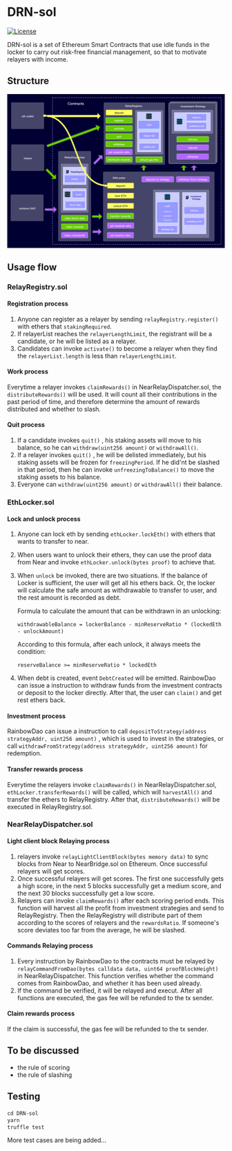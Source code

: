 # DRN-sol

[![License](https://img.shields.io/badge/License-Apache%202.0-blue.svg)](https://opensource.org/licenses/Apache-2.0)

DRN-sol is a set of Ethereum Smart Contracts that use idle funds in the locker to carry out risk-free financial management, so that to motivate relayers with income.

## Structure

![Structure](./imgs/structure.png)

## Usage flow

### RelayRegistry.sol

#### Registration process

1. Anyone can register as a relayer by sending `relayRegistry.register()` with ethers that `stakingRequired`.
2. If relayerList reaches the `relayerLengthLimit`, the registrant will be a candidate, or he will be listed as a relayer.
3. Candidates can invoke `activate()` to become a relayer when they find the `relayerList.length` is less than `relayerLengthLimit`.

#### Work process

Everytime a relayer invokes `claimRewards()` in NearRelayDispatcher.sol, the `distributeRewards()` will be used. It will count all their contributions in the past period of time, and therefore determine the amount of rewards distributed and whether to slash.

#### Quit process

1. If a candidate invokes `quit()` , his staking assets will move to his balance, so he can `withdraw(uint256 amount)` or `withdrawAll()`.
2. If a relayer invokes `quit()` , he will be delisted immediately, but his staking assets will be frozen for `freezingPeriod`. If he did'nt be slashed in that period, then he can invoke `unfreezingToBalance()` to move the staking assets to his balance.
3. Everyone can `withdraw(uint256 amount)` or `withdrawAll()`  their balance.



### EthLocker.sol

#### Lock and unlock process

1. Anyone can lock eth by sending `ethLocker.lockEth()` with ethers that wants to transfer to near.

2. When users want to unlock their ethers, they can use the proof data from Near and invoke `ethLocker.unlock(bytes proof)` to achieve that.

3. When `unlock` be invoked, there are two situations. If the balance of Locker is sufficient, the user will get all his ethers back. Or, the locker will calculate the safe amount as withdrawable to transfer to user, and the rest amount is recorded as debt.

   Formula to calculate the amount that can be withdrawn in an unlocking:

   ```
   withdrawableBalance = lockerBalance - minReserveRatio * (lockedEth - unlockAmount)
   ```

   According to this formula, after each unlock, it always meets the condition:

   ```
   reserveBalance >= minReserveRatio * lockedEth
   ```

4. When debt is created, event `DebtCreated`  will be emitted. RainbowDao can issue a instruction to withdraw funds from the investment contracts or deposit to the locker directly. After that, the user can `claim()` and get rest ethers back.

#### Investment process

RainbowDao can issue a instruction to call `depositToStrategy(address strategyAddr, uint256 amount)` , which is used to invest in the strategies, or call `withdrawFromStrategy(address strategyAddr, uint256 amount)` for redemption.

#### Transfer rewards process

Everytime the relayers invoke `claimRewards()` in NearRelayDispatcher.sol, `ethLocker.transferRewards()` will be called, which will `harvestAll()` and transfer the ethers to RelayRegistry. After that,  `distributeRewards()` will be executed in RelayRegistry.sol.



### NearRelayDispatcher.sol

#### Light client block Relaying process

1. relayers invoke `relayLightClientBlock(bytes memory data)` to sync blocks from Near to NearBridge.sol on Ethereum. Once successful relayers will get scores. 
2. Once successful relayers will get scores. The first one successfully gets a high score, in the next 5 blocks successfully get a medium score, and the next 30 blocks successfully get a low score.
3. Relayers can invoke `claimRewards()` after each scoring period ends. This function will harvest all the profit from investment strategies and send to RelayRegistry. Then the RelayRegistry will distribute part of them according to the scores of relayers and the `rewardsRatio`. If someone's score deviates too far from the average, he will be slashed.

#### Commands Relaying process

1. Every instruction by RainbowDao to the contracts must be relayed by `relayCommandFromDao(bytes calldata data, uint64 proofBlockHeight)` in NearRelayDispatcher. This function verifies whether the command comes from RainbowDao, and whether it has been used already.
2. If the command be verified, it will be relayed and execut. After all functions are executed, the gas fee will be refunded to the tx sender.

#### Claim rewards process

If the claim is successful, the gas fee will be refunded to the tx sender.



## To be discussed

- the rule of scoring
- the rule of slashing



## Testing

```
cd DRN-sol
yarn
truffle test
```

More test cases are being added...